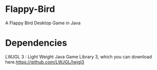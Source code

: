 # Flappy-Bird

A Flappy Bird Desktop Game in Java 

# Dependencies
LWJGL 3 : Light Weight Java Game Library 3, which you can download here.https://github.com/LWJGL/lwjgl3

